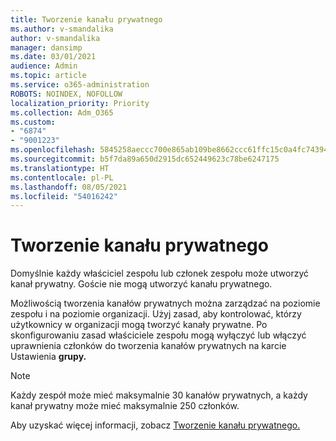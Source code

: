 ```yaml
---
title: Tworzenie kanału prywatnego
ms.author: v-smandalika
author: v-smandalika
manager: dansimp
ms.date: 03/01/2021
audience: Admin
ms.topic: article
ms.service: o365-administration
ROBOTS: NOINDEX, NOFOLLOW
localization_priority: Priority
ms.collection: Adm_O365
ms.custom:
- "6874"
- "9001223"
ms.openlocfilehash: 5845258aeccc700e865ab109be8662ccc61ffc15c0a4fc7439449af22c73b30d
ms.sourcegitcommit: b5f7da89a650d2915dc652449623c78be6247175
ms.translationtype: HT
ms.contentlocale: pl-PL
ms.lasthandoff: 08/05/2021
ms.locfileid: "54016242"
---
```

# <a name="create-a-private-channel"></a>Tworzenie kanału prywatnego

Domyślnie każdy właściciel zespołu lub członek zespołu może utworzyć kanał prywatny. Goście nie mogą utworzyć kanału prywatnego. 

Możliwością tworzenia kanałów prywatnych można zarządzać na poziomie zespołu i na poziomie organizacji. Użyj zasad, aby kontrolować, którzy użytkownicy w organizacji mogą tworzyć kanały prywatne. Po skonfigurowaniu zasad właściciele zespołu mogą wyłączyć lub włączyć uprawnienia członków do tworzenia kanałów prywatnych na karcie Ustawienia **grupy.**

> [!NOTE]
> Każdy zespół może mieć maksymalnie 30 kanałów prywatnych, a każdy kanał prywatny może mieć maksymalnie 250 członków.

Aby uzyskać więcej informacji, zobacz [Tworzenie kanału prywatnego.](https://docs.microsoft.com/MicrosoftTeams/private-channels#private-channel-creation)


